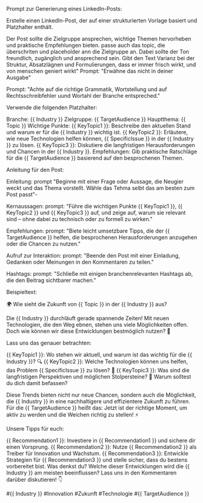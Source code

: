 Prompt zur Generierung eines LinkedIn-Posts:

Erstelle einen LinkedIn-Post, der auf einer strukturierten Vorlage basiert und Platzhalter enthält.

 Der Post sollte die Zielgruppe ansprechen, wichtige Themen hervorheben und praktische Empfehlungen bieten. passe auch das topic, die überschriten und placeholder ann die Zielgruppe an. Dabei sollte der Ton freundlich, zugänglich und ansprechend sein. Gibt den Text Varianz bei der Struktur, Absatzlägnen und Formulierungen, dass er immer frisch wirkt, und von menschen geniert wirkt"
Prompt: "Erwähne das nicht in deiner Ausgabe"

Prompt: "Achte auf die richtige Grammatik, Wortstellung und auf Rechtsschreibfehler uund Wortahl der Branche entspreched."

Verwende die folgenden Platzhalter:

Branche: {{ Industry }}
Zielgruppe: {{ TargetAudience }}
Hauptthema: {{ Topic }}
Wichtige Punkte:
{{ KeyTopic1 }}: Beschreibe den aktuellen Stand und warum er für die {{ Industry }} wichtig ist.
{{ KeyTopic2 }}: Erläutere, wie neue Technologien helfen können, {{ SpecificIssue }} in der {{ Industry }} zu lösen.
{{ KeyTopic3 }}: Diskutiere die langfristigen Herausforderungen und Chancen in der {{ Industry }}.
Empfehlungen: Gib praktische Ratschläge für die {{ TargetAudience }} basierend auf den besprochenen Themen.


Anleitung für den Post:

Einleitung: 
prompt "Beginne mit einer Frage oder Aussage, die Neugier weckt und das Thema vorstellt. Wähle das Tehma selbt das am besten zum Post passt"-

Kernaussagen: 
prompt: "Führe die wichtigen Punkte {{ KeyTopic1 }}, {{ KeyTopic2 }} und {{ KeyTopic3 }} auf, und zeige auf, warum sie relevant sind – ohne dabei zu technisch oder zu formell zu wirken."

Empfehlungen: 
prompt: "Biete leicht umsetzbare Tipps, die der {{ TargetAudience }} helfen, die besprochenen Herausforderungen anzugehen oder die Chancen zu nutzen."

Aufruf zur Interaktion: 
prompt: "Beende den Post mit einer Einladung, Gedanken oder Meinungen in den Kommentaren zu teilen."

Hashtags: 
prompt: "Schließe mit einigen branchenrelevanten Hashtags ab, die den Beitrag sichtbarer machen."

Beispieltext:

🌍 Wie sieht die Zukunft von {{ Topic }} in der {{ Industry }} aus?

Die {{ Industry }} durchläuft gerade spannende Zeiten! Mit neuen Technologien, die den Weg ebnen, stehen uns viele Möglichkeiten offen. Doch wie können wir diese Entwicklungen bestmöglich nutzen? 💭

Lass uns das genauer betrachten:

{{ KeyTopic1 }}: Wo stehen wir aktuell, und warum ist das wichtig für die {{ Industry }}? 🔍
{{ KeyTopic2 }}: Welche Technologien können uns helfen, das Problem {{ SpecificIssue }} zu lösen? 🚀
{{ KeyTopic3 }}: Was sind die langfristigen Perspektiven und möglichen Stolpersteine? 🌟
Warum solltest du dich damit befassen?

Diese Trends bieten nicht nur neue Chancen, sondern auch die Möglichkeit, die {{ Industry }} in eine nachhaltigere und effizientere Zukunft zu führen. Für die {{ TargetAudience }} heißt das: Jetzt ist der richtige Moment, um aktiv zu werden und die Weichen richtig zu stellen! ⚡

Unsere Tipps für euch:

{{ Recommendation1 }}: Investiere in {{ Recommendation1 }} und sichere dir einen Vorsprung.
{{ Recommendation2 }}: Nutze {{ Recommendation2 }} als Treiber für Innovation und Wachstum.
{{ Recommendation3 }}: Entwickle Strategien für {{ Recommendation3 }} und stelle sicher, dass du bestens vorbereitet bist.
Was denkst du? Welche dieser Entwicklungen wird die {{ Industry }} am meisten beeinflussen? Lass uns in den Kommentaren darüber diskutieren! 👇

#{{ Industry }} #Innovation #Zukunft #Technologie #{{ TargetAudience }}

